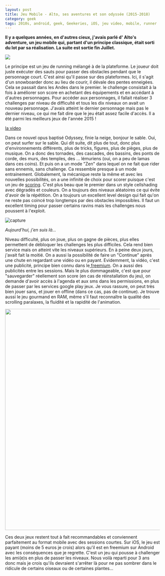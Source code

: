```yaml
---
layout: post
title: Jeu Mobile - Alto, ses aventures et son odyssée (2015-2018)
category: geek
tags: 2010s, android, geek, Geekeries, iOS, jeu video, mobile, runner
---
```

**Il y a quelques années, en d'autres cieux, j'avais parlé d' Alto's adventure, un jeu mobile qui, partant d'un principe classique, était sorti du lot par sa réalisation. La suite est sortie fin Juillet.**

<img src="https://upload.wikimedia.org/wikipedia/commons/thumb/e/e3/Alto%27s_Adventure_animation_-_01_Chasm.gif/250px-Alto%27s_Adventure_animation_-_01_Chasm.gif">

Le principe est un jeu de running mélangé à de la plateforme. Le joueur doit juste exécuter des sauts pour passer des obstacles pendant que le personnage court. C'est ainsi qu'il passe sur des plateformes. Ici, il s'agit d'un snowboarder donc au lieu de courir, il dévale des pentes enneigées. Cela se passait dans les Andes dans le premier. le challenge consistait à la fois à améliorer son score en achetant des équipements et en accédant à d'autres personnages. Pour accéder aux personnages, il fallait réaliser 3 challenges par niveau de difficulté et tous les dix niveaux on avait un nouveau personnage. J'avais atteint le dernier personnage mais pas le dernier niveau, ce qui me fait dire que le jeu était assez facile d'accès. Il a été parmi les meilleurs jeux de l'année 2015 !

[la video](https://www.youtube.com/watch?v=PaZsrAi6iJg)

Dans ce nouvel opus baptisé Odyssey, finie la neige, bonjour le sable. Oui, on peut surfer sur le sable. Qui dit suite, dit plus de tout, donc plus d'environnements différents, plus de tricks, figures, plus de pièges, plus de musique. On a donc des tornades, des cascades, des bassins, des ponts de corde, des murs, des temples, des ... lémuriens (oui, on a peu de lamas dans ces coins). Et puis on a un mode "Zen" dans lequel on ne fait que rider sans ennemis, sans challenge. Ca ressemble presque à un mode entrainement. Globalement, la mécanique reste la même et avec les nouvelles possibilités, on a une infinité de choix pour scorer puisque c'est un jeu de <a href="https://fr.wikipedia.org/wiki/Score_(nombre_de_points)">scoring</a>. C'est plus beau que le premier dans un style cellshading avec dégradés et couleurs. On a toujours des niveaux aléatoires ce qui évite d'avoir de la répétition. On a toujours un excellent level design qui fait qu'on ne reste pas coincé trop longtemps par des obstacles impossibles. Il faut un excellent timing pour passer certains ravins mais les challenges nous poussent à l'exploit.

![capture](https://cheziceman.files.wordpress.com/2018/08/screenshot_2018-08-19-10-29-07-559_com-noodlecake-altosodyssey.png)

*Aujourd'hui, j'en suis là...*

Niveau difficulté, plus on joue, plus on gagne de pièces, plus elles permettent de débloquer les challenges les plus difficiles. Cela rend bien service mais on atteint vite les niveaux supérieurs. En à peine deux jours, j'avait fait la moitié. On a aussi la possibilité de faire un "Continue" après une chute en regardant une vidéo ou en payant. Evidemment, la vidéo, c'est une publicité, principe bien connu dans le<a href="https://cheziceman.wordpress.com/2017/01/15/jeu-mobile-comment-le-freemium-tue-le-jeu-video/"> freemium</a>. On a aussi des publicités entre les sessions. Mais le plus dommageable, c'est que pour "sauvegarder" réellement son score (en cas de réinstallation du jeu), on demande d'avoir accès à l'agenda et aux sms dans les permissions, en plus de passer par les services google play jeux. Je vous rassure, on peut très bien jouer sans, et jouer en offline (dans ce cas, pas de continue). Je trouve aussi le jeu gourmand en RAM, même s'il faut reconnaître la qualité des scrolling paralaxes, la fluidité et la rapidité de l'animation.

<a href="https://cheziceman.files.wordpress.com/2018/08/screenshot_2018-08-19-23-36-41-833_com-noodlecake-altosodyssey.png"><img src="https://cheziceman.files.wordpress.com/2018/08/screenshot_2018-08-19-23-36-41-833_com-noodlecake-altosodyssey.png" alt="" class="wp-image-24034 alignnone size-full" width="1280" height="720"></a>

Ces deux jeux restent tout à fait recommandables et conviennent parfaitement au format mobile avec des sessions courtes. Sur iOS, le jeu est payant (moins de 5 euros je crois) alors qu'il est en freemium sur Android avec les conséquences que je regrette. C'est un jeu qui pousse à challenger les ami(e)s en plus de passer les niveaux. Nous voilà reparti pour 3 ans donc mais je crois qu'ils devraient s'arrêter là pour ne pas sombrer dans le ridicule de certains oiseaux ou de certaines plantes...
